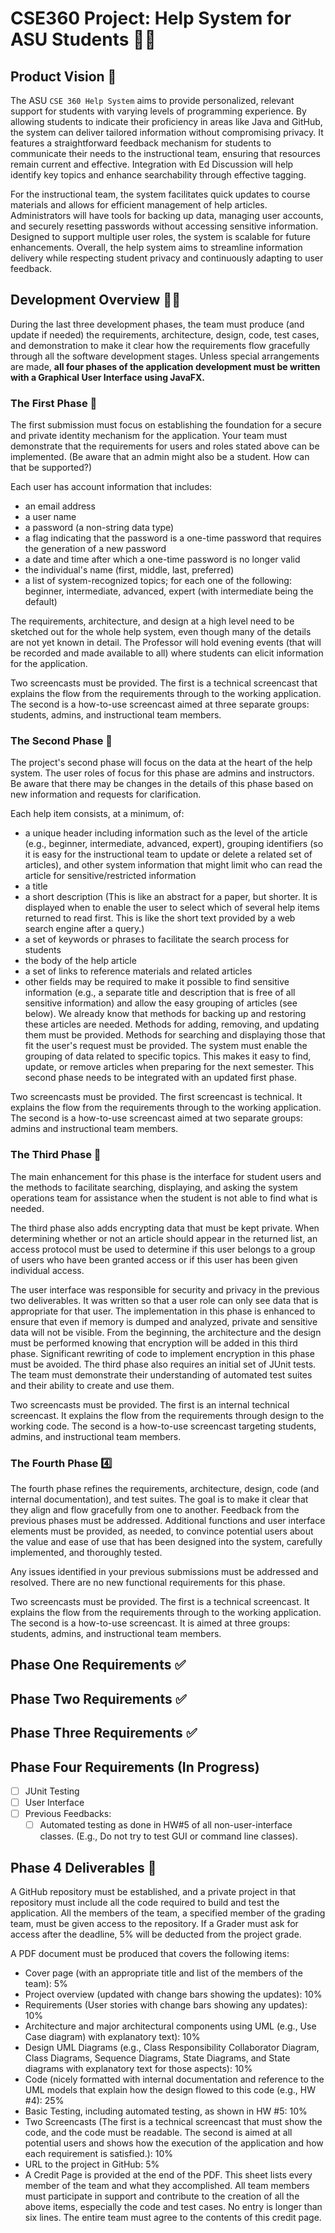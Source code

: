 # CSE360 Project: Help System for ASU Students 🧑‍🏫

## Product Vision 🚀

The ASU `CSE 360 Help System` aims to provide personalized, relevant support for students with varying levels of programming experience. By allowing students to indicate their proficiency in areas like Java and GitHub, the system can deliver tailored information without compromising privacy. It features a straightforward feedback mechanism for students to communicate their needs to the instructional team, ensuring that resources remain current and effective. Integration with Ed Discussion will help identify key topics and enhance searchability through effective tagging.

For the instructional team, the system facilitates quick updates to course materials and allows for efficient management of help articles. Administrators will have tools for backing up data, managing user accounts, and securely resetting passwords without accessing sensitive information. Designed to support multiple user roles, the system is scalable for future enhancements. Overall, the help system aims to streamline information delivery while respecting student privacy and continuously adapting to user feedback.

## Development Overview 🧑‍💻

During the last three development phases, the team must produce (and update if needed) the requirements, architecture, design, code, test cases, and demonstration to make it clear how the requirements flow gracefully through all the software development stages.  Unless special arrangements are made, <strong>all four phases of the application development must be written with a Graphical User Interface using JavaFX. </strong>

### The First Phase 🥇

The first submission must focus on establishing the foundation for a secure and private identity mechanism for the application.  Your team must demonstrate that the requirements for users and roles stated above can be implemented.  (Be aware that an admin might also be a student.  How can that be supported?)

Each user has account information that includes:

- an email address
- a user name
- a password (a non-string data type)
- a flag indicating that the password is a one-time password that requires the generation of a new password
- a date and time after which a one-time password is no longer valid
- the individual's name (first, middle, last, preferred)
- a list of system-recognized topics; for each one of the following: beginner, intermediate, advanced, expert (with intermediate being the default)

The requirements, architecture, and design at a high level need to be sketched out for the whole help system, even though many of the details are not yet known in detail.  The Professor will hold evening events (that will be recorded and made available to all) where students can elicit information for the application.

Two screencasts must be provided.  The first is a technical screencast that explains the flow from the requirements through to the working application.  The second is a how-to-use screencast aimed at three separate groups: students, admins, and instructional team members.

### The Second Phase  🥈
The project's second phase will focus on the data at the heart of the help system.  The user roles of focus for this phase are admins and instructors.  Be aware that there may be changes in the details of this phase based on new information and requests for clarification.

Each help item consists, at a minimum, of:

- a unique header including information such as the level of the article (e.g., beginner, intermediate, advanced, expert), grouping identifiers (so it is easy for the instructional team to update or delete a related set of articles), and other system information that might limit who can read the article for sensitive/restricted information
- a title
- a short description (This is like an abstract for a paper, but shorter.  It is displayed when to enable the user to select which of several help items returned to read first.  This is like the short text provided by a web search engine after a query.)
- a set of keywords or phrases to facilitate the search process for students
- the body of the help article
- a set of links to reference materials and related articles
- other fields may be required to make it possible to find sensitive information (e.g., a separate title and description that is free of all sensitive information) and allow the easy grouping of articles (see below).
We already know that methods for backing up and restoring these articles are needed.  Methods for adding, removing, and updating them must be provided.  Methods for searching and displaying those that fit the user's request must be provided.  The system must enable the grouping of data related to specific topics.  This makes it easy to find, update, or remove articles when preparing for the next semester.  This second phase needs to be integrated with an updated first phase.

Two screencasts must be provided.  The first screencast is technical.  It explains the flow from the requirements through to the working application.  The second is a how-to-use screencast aimed at two separate groups: admins and instructional team members.


### The Third Phase  🥉

The main enhancement for this phase is the interface for student users and the methods to facilitate searching, displaying, and asking the system operations team for assistance when the student is not able to find what is needed.

The third phase also adds encrypting data that must be kept private.  When determining whether or not an article should appear in the returned list, an access protocol must be used to determine if this user belongs to a group of users who have been granted access or if this user has been given individual access.

The user interface was responsible for security and privacy in the previous two deliverables.  It was written so that a user role can only see data that is appropriate for that user.  The implementation in this phase is enhanced to ensure that even if memory is dumped and analyzed, private and sensitive data will not be visible.  From the beginning, the architecture and the design must be performed knowing that encryption will be added in this third phase. Significant rewriting of code to implement encryption in this phase must be avoided.  The third phase also requires an initial set of JUnit tests. The team must demonstrate their understanding of automated test suites and their ability to create and use them.

Two screencasts must be provided.  The first is an internal technical screencast.  It explains the flow from the requirements through design to the working code.  The second is a how-to-use screencast targeting students, admins, and instructional team members.

### The Fourth Phase 4️⃣

The fourth phase refines the requirements, architecture, design, code (and internal documentation), and test suites. The goal is to make it clear that they align and flow gracefully from one to another.  Feedback from the previous phases must be addressed.  Additional functions and user interface elements must be provided, as needed, to convince potential users about the value and ease of use that has been designed into the system, carefully implemented, and thoroughly tested.

Any issues identified in your previous submissions must be addressed and resolved.  There are no new functional requirements for this phase.

Two screencasts must be provided.  The first is a technical screencast.  It explains the flow from the requirements through to the working application.  The second is a how-to-use screencast.  It is aimed at three groups: students, admins, and instructional team members.

## Phase One Requirements ✅
## Phase Two Requirements  ✅
## Phase Three Requirements  ✅
## Phase Four Requirements (In Progress)

- [ ] JUnit Testing
- [ ] User Interface
- [ ] Previous Feedbacks:
  - [ ] Automated testing as done in HW#5 of all non-user-interface classes. (E.g., Do not try to test GUI or command line classes). 

## Phase 4 Deliverables 🎁

A GitHub repository must be established, and a private project in that repository must include all the code required to build and test the application.  All the members of the team, a specified member of the grading team, must be given access to the repository.  If a Grader must ask for access after the deadline, 5% will be deducted from the project grade.

A PDF document must be produced that covers the following items:
- Cover page (with an appropriate title and list of the members of the team): 5%
- Project overview (updated with change bars showing the updates): 10%
- Requirements (User stories with change bars showing any updates): 10%
- Architecture and major architectural components using UML (e.g., Use Case diagram) with explanatory text): 10%
- Design UML Diagrams (e.g., Class Responsibility Collaborator Diagram, Class Diagrams, Sequence Diagrams, State Diagrams, and State diagrams with explanatory text for those aspects): 10%
- Code (nicely formatted with internal documentation and reference to the UML models that explain how the design flowed to this code (e.g., HW #4): 25%
- Basic Testing, including automated testing, as shown in HW #5: 10%
- Two Screencasts (The first is a technical screencast that must show the code, and the code must be readable.  The second is aimed at all potential users and shows how the execution of the application and how each requirement is satisfied.): 10%
- URL to the project in GitHub: 5%
- A Credit Page is provided at the end of the PDF.  This sheet lists every member of the team and what they accomplished.  All team members must participate in support and contribute to the creation of all the above items, especially the code and test cases.  No entry is longer than six lines.  The entire team must agree to the contents of this credit page.
